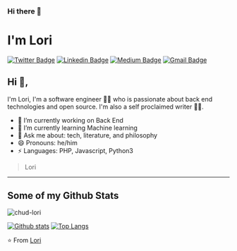 ### Hi there 👋

# I'm Lori

[![Twitter Badge](https://img.shields.io/badge/-@chud_lori-1ca0f1?style=flat-square&labelColor=1ca0f1&logo=twitter&logoColor=white&link=https://twitter.com/chud_lori)](https://twitter.com/chud_lori) [![Linkedin Badge](https://img.shields.io/badge/-lori-blue?style=flat-square&logo=Linkedin&logoColor=white&link=https://www.linkedin.com/in/nur-chudlori-aziz/)](https://www.linkedin.com/in/nur-chudlori-aziz/) [![Medium Badge](https://img.shields.io/badge/-@chud_lori-03a57a?style=flat-square&labelColor=000000&logo=Medium&link=https://medium.com/@chud_lori/)](https://medium.com/@chud_lori/)
[![Gmail Badge](https://img.shields.io/badge/-lori-c14438?style=flat-square&logo=Gmail&logoColor=white&link=mailto:imlori000@gmail.com)](mailto:imlori000@gmail.com)

## Hi 👋,

I'm Lori, I'm a software engineer 👨‍💻 who is passionate about back end technologies and open source. I'm also a self proclaimed writer
🏄‍♂️.

- 🔭 I’m currently working on Back End
- 🌱 I’m currently learning Machine learning
- 💬 Ask me about: tech, literature, and philosophy
- 😄 Pronouns: he/him
- ⚡ Languages: PHP, Javascript, Python3

> Lori

---

## Some of my Github Stats

<p align=left> <img src=https://komarev.com/ghpvc/?username=chud-lori alt=chud-lori /> </p>

[![Github stats](https://github-readme-stats.vercel.app/api?username=chud-lori&show_icons=true&include_all_commits=true)](https://github.com/chud-lori/github-readme-stats)
[![Top Langs](https://github-readme-stats.vercel.app/api/top-langs/?username=chud-lori&layout=compact)](https://github.com/chud-lori/github-readme-stats)

⭐️ From [Lori](https://github.com/chud_lori)

<!--
**chud-lori/chud-lori** is a ✨ _special_ ✨ repository because its `README.md` (this file) appears on your GitHub profile.

Here are some ideas to get you started:

- 🔭 I’m currently working on ...
- 🌱 I’m currently learning ...
- 👯 I’m looking to collaborate on ...
- 🤔 I’m looking for help with ...
- 💬 Ask me about ...
- 📫 How to reach me: ...
- 😄 Pronouns: ...
- ⚡ Fun fact: ...
-->
